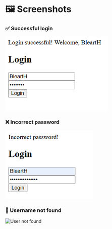 
# 🖼️ Screenshots

### ✅ Successful login
![Login success](./login.png)

### ❌ Incorrect password
![Incorrect password](./login-incorrect-password.png)

### 🚫 Username not found
![User not found](./login-incorrect-username.png.png)
